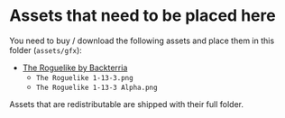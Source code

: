 # Assets that need to be placed here

You need to buy / download the following assets and place them in this folder (`assets/gfx`):
- [The Roguelike by Backterria](https://backterria.itch.io/the-roguelike/download/OJr1fjffEGduJm4HUQJ53yEV9Q4CW3ZkgXm0EsHd)
  - `The Roguelike 1-13-3.png`
  - `The Roguelike 1-13-3 Alpha.png`

Assets that are redistributable are shipped with their full folder.
